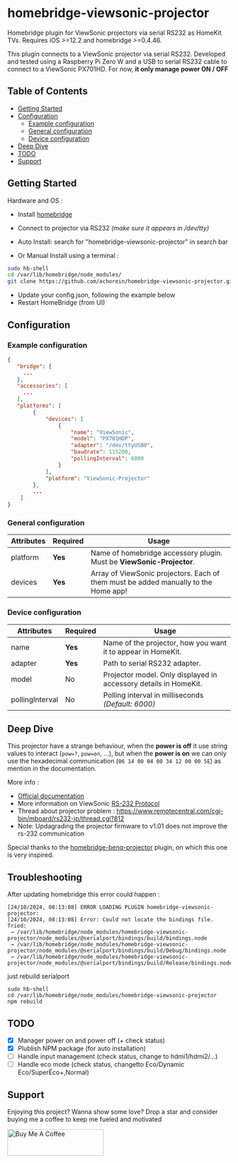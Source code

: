 # homebridge-viewsonic-projector

Homebridge plugin for ViewSonic projectors via serial RS232 as HomeKit TVs. Requires iOS >=12.2 and homebridge >=0.4.46.

This plugin connects to a ViewSonic projector via serial RS232. Developed and tested using a Raspberry Pi Zero W and a USB to serial RS232 cable to connect to a ViewSonic PX701HD. For now, **it only manage power ON / OFF**

## Table of Contents

- [Getting Started](#getting-started)
- [Configuration](#configuration)
  - [Example configuration](#example-configuration)
  - [General configuration](#general-configuration)
  - [Device configuration](#device-configuration)
- [Deep Dive](#deep-dive)
- [TODO](#todo)
- [Support](#support)

## Getting Started

Hardware and OS :

- Install [homebridge](https://github.com/nfarina/homebridge)
- Connect to projector via RS232 _(make sure it appears in /dev/tty)_

- Auto Install: search for "homebridge-viewsonic-projector" in search bar
- Or Manual Install using a terminal :

```sh
sudo hb-shell
cd /var/lib/homebridge/node_modules/
git clone https://github.com/achorein/homebridge-viewsonic-projector.git
```

- Update your config.json, following the example below
- Restart HomeBridge (from UI)

## Configuration

### Example configuration

```json
{
   "bridge": {
     ...
   },
   "accessories": [
     ...
   ],
   "platforms": [
        {
            "devices": [
                {
                    "name": "ViewSonic",
                    "model": "PX701HDP",
                    "adapter": "/dev/ttyUSB0",
                    "baudrate": 115200,
                    "pollingInterval": 6000
                }
            ],
            "platform": "ViewSonic-Projector"
        },
        ...
    ]
}
```

### General configuration

| **Attributes** | **Required** | **Usage**                                                                           |
| -------------- | ------------ | ----------------------------------------------------------------------------------- |
| platform       | **Yes**      | Name of homebridge accessory plugin. Must be **ViewSonic-Projector**.               |
| devices        | **Yes**      | Array of ViewSonic projectors. Each of them must be added manually to the Home app! |

### Device configuration

| **Attributes**  | **Required** | **Usage**                                                        |
| --------------- | ------------ | ---------------------------------------------------------------- |
| name            | **Yes**      | Name of the projector, how you want it to appear in HomeKit.     |
| adapter         | **Yes**      | Path to serial RS232 adapter.                                    |
| model           | No           | Projector model. Only displayed in accessory details in HomeKit. |
| pollingInterval | No           | Polling interval in milliseconds _(Default: 6000)_               |

## Deep Dive

This projector have a strange behaviour, when the **power is off** it use string values to interact (`pow=?`, `pow=on`, ...), but when the **power is on** we can only use the hexadecimal communication (`06 14 00 04 00 34 12 00 00 5E`) as mention in the documentation.

More info :

- [Official documentation](https://www.viewsonicglobal.com/public/products_download/user_guide/Projector/PX701HDP/PX701HDP_UG_FRN.pdf?pass)
- More information on ViewSonic [RS-232 Protocol](https://www.viewsonicglobal.com/public/products_download/user_guide/Projector/PX701-4K_PX728-4K_PX748-4K/PX701-4k_PX748-4K_PX728-4K_%20RS232_table.pdf?pass)
- Thread about projector problem : https://www.remotecentral.com/cgi-bin/mboard/rs232-ip/thread.cgi?812
- Note: Updagrading the projector firmware to v1.01 does not improve the rs-232 communication

Special thanks to the [homebridge-benq-projector](https://github.com/solowalker27/homebridge-benq-projector) plugin, on which this one is very inspired.

## Troubleshooting

After updating homebridge this error could happen :
```
[24/10/2024, 08:13:08] ERROR LOADING PLUGIN homebridge-viewsonic-projector:
[24/10/2024, 08:13:08] Error: Could not locate the bindings file. Tried:
 → /var/lib/homebridge/node_modules/homebridge-viewsonic-projector/node_modules/@serialport/bindings/build/bindings.node
 → /var/lib/homebridge/node_modules/homebridge-viewsonic-projector/node_modules/@serialport/bindings/build/Debug/bindings.node
 → /var/lib/homebridge/node_modules/homebridge-viewsonic-projector/node_modules/@serialport/bindings/build/Release/bindings.node
```

just rebuild serialport

```
sudo hb-shell
cd /var/lib/homebridge/node_modules/homebridge-viewsonic-projector
npm rebuild
```

## TODO

- [x] Manager power on and power off (+ check status)
- [x] Plublish NPM package (for auto installation)
- [ ] Handle input management (check status, change to hdmi1/hdmi2/...)
- [ ] Handle eco mode (check status, changetto Eco/Dynamic Eco/SuperÉco+,Normal)

## Support

Enjoying this project? Wanna show some love? Drop a star and consider buying me a coffee to keep me fueled and motivated

<a href="https://www.buymeacoffee.com/achorein" target="_blank"><img src="https://cdn.buymeacoffee.com/buttons/v2/default-yellow.png" alt="Buy Me A Coffee" style="height: 60px !important;width: 217px !important;" ></a>
